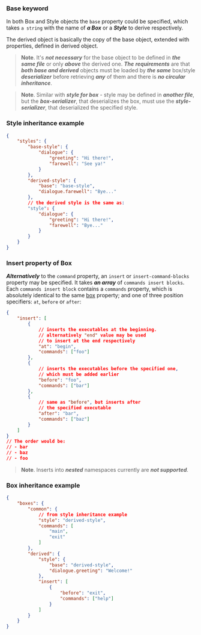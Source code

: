 ﻿### Base keyword
In both Box and Style objects the `base` property
could be specified, which takes `a string`
with the name of _**a Box**_ or a _**Style**_ to derive respectively.

The derived object is basically the copy of the base object,
extended with properties, defined in derived object.
> **Note**. It's _**not necessary**_ for the base object
> to be defined in _**the same file**_ or only _**above**_ the derived one.
> _**The**_ _**requirements**_ are that _**both base and derived**_ objects
> must be loaded by _**the same**_ box/style _**deserializer**_ 
> before retrieving _**any**_ of them and there is _**no circular inheritance**_.  

> **Note**. Similar with _**style for box**_ - style may be defined in _**another file**_,
> but the _**box-serializer**_, that deserializes the box,
> must use the _**style-serializer**_, 
> that deserialized the specified style.

### Style inheritance example
```json
{
    "styles": {
        "base-style": {
            "dialogue": {
                "greeting": "Hi there!",
                "farewell": "See ya!"
            }
        },
        "derived-style": {
            "base": "base-style",
            "dialogue.farewell": "Bye..."
        },
        // the derived style is the same as:
        "style": {
            "dialogue": {
                "greeting": "Hi there!",
                "farewell": "Bye..."
            }
        }
    }
}
```

### Insert property of Box
[box-docs]: <https://github.com/NebelFox/verbox/blob/dev/docs/json-deserialization/box.md>
_**Alternatively**_ to the `command` property,
an `insert` or `insert-command-blocks` property
may be specified. It takes _**an array**_ of `commands insert blocks`.
Each `commands insert block` contains a `commands` property,
which is absolutely identical to the same [box][box-docs] property;
and one of three position specifiers: `at`, `before` or `after`:
```json
{
    "insert": [
        {
            // inserts the executables at the beginning.
            // alternatively "end" value may be used 
            // to insert at the end respectively
            "at": "begin",
            "commands": ["foo"]
        },
        {
            // inserts the executables before the specified one,
            // which must be added earlier
            "before": "foo",
            "commands": ["bar"]
        },
        {
            // same as "before", but inserts after
            // the specified executable
            "after": "bar",
            "commands": ["baz"]
        }
    ]
}
// The order would be:
// - bar
// - baz
// - foo
```
> **Note**. Inserts into _**nested**_ namespaces currently are _**not supported**_.

### Box inheritance example
```json
{
    "boxes": {
        "common": {
            // from style inheritance example
            "style": "derived-style",
            "commands": [
                "main",
                "exit"
            ]
        },
        "derived": {
            "style": {
                "base": "derived-style",
                "dialogue.greeting": "Welcome!"
            },
            "insert": [
                {
                    "before": "exit",
                    "commands": ["help"]
                }
            ]
        }
    }
}
```
